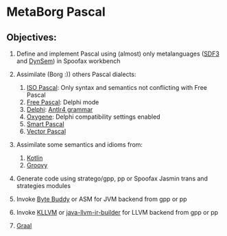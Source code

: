 # MetaBorg Pascal

## Objectives:

1. Define and implement Pascal using (almost) only metalanguages ([SDF3](https://www.metaborg.org/en/latest/source/langdev/meta/lang/sdf3/index.html) and [DynSem](https://www.metaborg.org/en/latest/source/langdev/meta/lang/dynsem/index.html)) in Spoofax workbench
2. Assimilate (Borg :)) others Pascal dialects: 
   1. [ISO Pascal](http://www.pascal-central.com/iso7185.html): Only syntax and semantics not conflicting with Free Pascal
   2. [Free Pascal](https://www.freepascal.org/docs-html/current/ref/ref.html): Delphi mode 
   3. [Delphi](http://docwiki.embarcadero.com/RADStudio/Rio/en/Delphi_Language_Guide_Index): [Antlr4 grammar](https://github.com/gotthardsen/Delphi-ANTRL4-Grammar/blob/master/Delphi.g4)
   4. [Oxygene](https://docs.elementscompiler.com/Oxygene/Delphi/): Delphi compatibility settings enabled
   5. [Smart Pascal](http://samples.leanpub.com/asmartbook-sample.pdf)
   6. [Vector Pascal](https://ufpr.dl.sourceforge.net/project/vectorpascalcom/manual.pdf)
  
3. Assimilate some semantics and idioms from:
   1. [Kotlin](https://kotlinlang.org/docs/reference/)
   2. [Groovy](http://groovy-lang.org/documentation.html)
  
4. Generate code using stratego/gpp, pp or Spoofax Jasmin trans and strategies modules

5. Invoke [Byte Buddy](http://bytebuddy.net/#/tutorial) or ASM for JVM backend from gpp or pp

6. Invoke [KLLVM](https://github.com/ftomassetti/kllvm) or [java-llvm-ir-builder](https://github.com/pointhi/java-llvm-ir-builder) for LLVM backend from gpp or pp 

7. [Graal](http://www.oracle.com/technetwork/oracle-labs/program-languages/overview/index.html)
